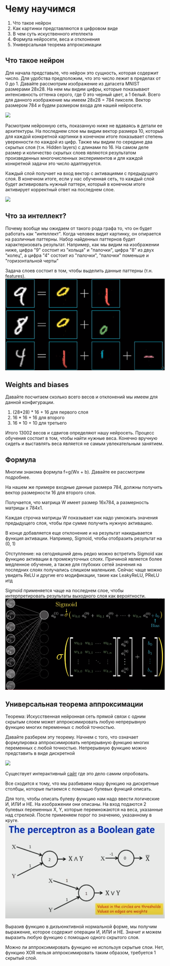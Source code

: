 # Чему научимся
1. Что такое нейрон
2. Как картинки представляются в цифровом виде
3. В чем суть искуственного ителлекта
4. Формула нейросети, веса и отклонения
5. Универсальная теорема аппроксимации

## Что такое нейрон
Для начала представьте, что нейрон это сущность, которая содержит число. Для удобства предположим, что это число лежит в пределах от 0 до 1. Давайте рассмотрим изображение из датасета MNIST размерами 28х28. На нем мы видим цифры, которые показывают интенсивность оттенка серого, где 0 это черный цвет, а 1 белый. Всего для данного изображение мы имеем 28х28 = 784 пикселя. Вектор размером 784 и будем размером входа для нашей нейросети.    

![](https://dudeperf3ct.github.io/images/mnist_cnn_files/mnist_cnn_keras_8_0.png)


Расмотрим нейронную сеть, показанную ниже не вдаваясь в детали ее архитектуры. На последнем слое мы видим вектор размера 10, который для каждой конкретной картинки в конечном итоге показывает степень уверенности по каждой из цифр. Также мы видим по середине два скрытых слоя (т.н. Hidden layers) с длинами по 16. На самом деле размер и количество скрытых слоев являются результатом произведенных многочисленных экспериментов и для каждой конкретной задачи это число адаптируется.

Каждый слой получает на вход вектор с активациями с предыдущего слоя. В конечном итоге, если у нас обученная сеть, то каждый слой будет активировать нужный паттерн, который в конечном итоге активирует корректный ответ на последнем слое.  

![](https://miro.medium.com/max/1160/0*u5-PcKYVfUE5s2by.gif)

## Что за интеллект?
Почему вообще мы ожидаем от такого рода графа то, что он будет работать как "интеллект". Когда человек видит картинку, он опирается на различные паттерны. Набор найденных паттернов будет характеризовать результат. Например, как мы видим на изображении ниже, цифра "9" состоит из "кольца" и "палочки", цифра "8" из двух "колец", а цифра "4" состоит из "палочки", "палочки" поменьше и "горизонтальной черты"

Задача слоев состоит в том, чтобы выделить данные паттерны (т.н. features). 
![](./../images/patterns.png)

## Weights and biases

Давайте посчитаем сколько всего весов и отклонений мы имеем для данной конфигурации. 

1. (28*28) * 16 + 16 для первого слоя
2. 16 * 16 + 16 для второго
3. 16 * 10 + 10 для третьего

Итого 13002 весов и сдвигов определяют нашу нейросеть. Процесс обучения состоит в том, чтобы найти нужные веса. Конечно вручную сидеть и выставлять веса является не самым увлекательным занятием.

## Формула
Многим знакома формула f=g(Wx + b). Давайте ее рассмотрим подробнее. 

На нашем же примере входные данные размера 784, должны получить вектор размерности 16 для второго слоя. 

Получается, что матрица W имеет размер 16x784, а размерность матрицы x 784x1.

Каждая строчка матрицы W показывает как надо умножать значения предыдущего слоя, чтобы при сумме получить нужную активацию. 

В конце добавляется еще отклонение и на результат накидывается функция активации. Например, Sigmoid, чтобы отобразить результат на (0, 1)

Отступление: на сегодняшний день редко можно встретить Sigmoid как функцию активации в промежуточных слоях. Причиной является более медленное обучение, а также для глубоких сетей значения на последних слоях получались слишком маленькие. Сейчас чаще можно увидеть ReLU и другие его модификации, такие как LeakyReLU, PReLU итд

Sigmoid применяется чаще на последнем слое, чтобы интерпретировать результаты выходного слоя как вероятности.
![](/images/formula.png)

## Универсальная теорема аппроксимации
Теорема: Искусственная нейронная сеть прямой связи с одним скрытым слоем может аппроксимировать любую непрерывную функцию многих переменных с любой точностью.

Давайте разберем эту теорему. Начнем с того, что означает формулировка аппроксимировать непрерывную функцию многих переменных с любой точностью. Непрерывную функцию можно представить в виде дискретной

![](https://lh3.googleusercontent.com/proxy/UQEFhkf1Glpp-LwT3KZ1K-HskhVUSiX8v_oGan_e6WWJVYhHj4lDJnhBjL_tJ_veGaUdL-oRhvUcStR2ySv1gGvuPJe3yRBAdMezq5Zn5a2JRsHbmbGkiCC6LTqvL-hNQ6sh2-JbEkO5YQSmIF5bmHc)

Существует интерактивный [сайт](http://neuralnetworksanddeeplearning.com/chap4.html) где это дело самим опробовать.

Все сходится к тому, что мы разбиваем нашу функцию на дискретные столбцы, которые пытаемся с помощью булевых функций описать.

Для того, чтобы описать булеву функцию нам надо ввести логические И, ИЛИ и НЕ. На изображении они описаны. На вход подаются 2 булевых переменных X, Y, которые перемножаются на веса, указанные над стрелкой. После применяем порог по значению, указанному в круге. 
![](./../images/perceptron_as_a_boolean_gate.png)

Выразив функцию в дизъюнктивной нормальной форме, мы получим выражение, которое содержит операции И, ИЛИ и НЕ. Значит и можем выразить любую функцию с помощью одного скрытого слоя.

Можно ли аппроксимировать функцию не используя скрытые слои. Нет, функцию XOR нельзя аппроксимировать таким образом, требуется 1 скрытый слой.

